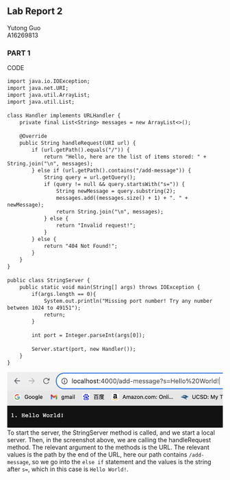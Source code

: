 ## Lab Report 2
Yutong Guo<br>
A16269813<br>
### PART 1
CODE
``` {java}
import java.io.IOException;
import java.net.URI;
import java.util.ArrayList;
import java.util.List;

class Handler implements URLHandler {
    private final List<String> messages = new ArrayList<>();

    @Override
    public String handleRequest(URI url) {
        if (url.getPath().equals("/")) {
            return "Hello, here are the list of items stored: " + String.join("\n", messages);
        } else if (url.getPath().contains("/add-message")) {
            String query = url.getQuery();
            if (query != null && query.startsWith("s=")) {
                String newMessage = query.substring(2);
                messages.add((messages.size() + 1) + ". " + newMessage);
                return String.join("\n", messages);
            } else {
                return "Invalid request!";
            }
        } else {
            return "404 Not Found!";
        }
    }
}

public class StringServer {
    public static void main(String[] args) throws IOException {
        if(args.length == 0){
            System.out.println("Missing port number! Try any number between 1024 to 49151");
            return;
        }

        int port = Integer.parseInt(args[0]);

        Server.start(port, new Handler());
    }
}
```
![Image](ADD1.png)<br>
To start the server, the StringServer method is called, and we start a local server. Then, in the screenshot above, we are calling the handleRequest method. The relevant argument to the methods is the URL. The relevant values is the path by the end of the URL, here our path contains ```/add-message```, so we go into the ```else if``` statement and the values is the string after ```s=```, which in this case is ```Hello World!```.

